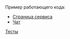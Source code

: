 Пример работающего кода:
   * [Страница сервиса](https://rawgit.com/Besomhead/js--touchsoft/besomhead-task05/task-05/Besomhead/build/html/service.html)
   * [Чат](https://rawgit.com/Besomhead/js--touchsoft/besomhead-task05/task-05/Besomhead/build/html/chat.html)

[Тесты]()